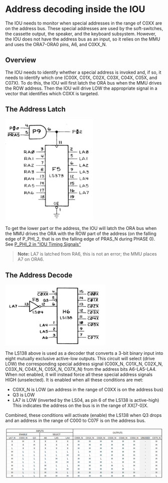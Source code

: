 # Address decoding inside the IOU

The IOU needs to monitor when special addresses in the range of C0XX are on the address bus. These special addresses are used by the soft-switches, the cassette output, the speaker, and the keyboard subsystem. However, the IOU does not have the address bus as an input, so it relies on the MMU and uses the ORA7-ORA0 pins, A6, and C0XX_N.

## Overview

The IOU needs to identify whether a special address is invoked and, if so, it needs to identify which one (C00X, C01X, C02X, C03X, C04X, C05X, and C07X). To do this, the IOU will first latch the ORA bus when the MMU drives the ROW address. Then the IOU will drive LOW the appropriate signal in a vector that identifies which C0XX is targeted.

## The Address Latch

<img src="/resources/IOUAddressLatch.png" style="width: 280px"/>

To get the lower part or the address, the IOU will latch the ORA bus when the MMU drives the ORA with the ROW part of the address (on the falling edge of P_PHI_2, that is on the falling edge of PRAS_N during PHASE 0). See [P_PHI_2 in "IOU Timing Signals"](iou-timing-signals.md#generation-of-p_phi_2)

> **Note:** LA7 is latched from RA6, this is not an error; the MMU places A7 on ORA6.

## The Address Decode

<img src="/resources/IOUAddressDecoder.png" style="width: 320px"/>

The LS138 above is used as a decoder that converts a 3-bit binary input into eight mutually exclusive active-low outputs. This circuit will select (drive LOW) the corresponding special address signal (C00X_N, C01X_N, C02X_N, C03X_N, C04X_N, C05X_N, C07X_N) from the address bits A6-LA5-LA4. When not enabled, it will instead force all these special address signals HIGH (unselected). It is enabled when all these conditions are met:

 - C0XX_N is LOW (an address in the range of C0XX is on the address bus)
 - Q3 is LOW
 - LA7 is LOW (inverted by the LS04, as pin 6 of the LS138 is active-high) This indicates the address on the bus is in the range of XX[7-0]X.

Combined, these conditions will activate (enable) the LS138 when Q3 drops and an address in the range of C000 to C07F is on the address bus.<br />

<img src="/resources/IOUAddressDecodeTable.png"/>

